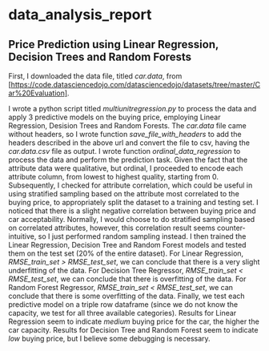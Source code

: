 # data_analysis_report
## Price Prediction using Linear Regression, Decision Trees and Random Forests

First, I downloaded the data file, titled *car.data*, from [https://code.datasciencedojo.com/datasciencedojo/datasets/tree/master/Car%20Evaluation].

I wrote a python script titled *multiunitregression.py* to process the data and apply 3 predictive models on the buying price, employing Linear Regression, Desision Trees and Random Forests. The *car.data* file came without headers, so I wrote function *save_file_with_headers* to add the headers described in the above url and convert the file to csv, having the *car.data.csv* file as output. I wrote function *ordinal_data_regression* to process the data and perform the prediction task. Given the fact that the attribute data were qualitative, but ordinal, I proceeded to encode each attribute column, from lowest to highest quality, starting from 0. Subsequently, I checked for attribute correlation, which could be useful in using stratified sampling based on the attribute most correlated to the buying price, to appropriately split the dataset to a training and testing set. I noticed that there is a slight negative correlation between buying price and car acceptability. Normally, I would choose to do stratified sampling based on correlated attributes, however, this correlation result seems counter-intuitive, so I just performed random sampling instead. I then trained the Linear Regression, Decision Tree and Random Forest models and tested them on the test set (20% of the entire dataset). For Linear Regression, *RMSE_train_set > RMSE_test_set*, we can conclude that there is a very slight underfitting of the data. For Decision Tree Regressor, *RMSE_train_set < RMSE_test_set*, we can conclude that there is overfitting of the data. For Random Forest Regressor, *RMSE_train_set < RMSE_test_set*, we can conclude that there is some overfitting of the data. Finally, we test each predictive model on a triple row dataframe (since we do not know the capacity, we test for all three available categories). Results for Linear Regression seem to indicate *medium* buying price for the car, the higher the car capacity. Results for Decision Tree and Random Forest seem to indicate *low* buying price, but I believe some debugging is necessary.
